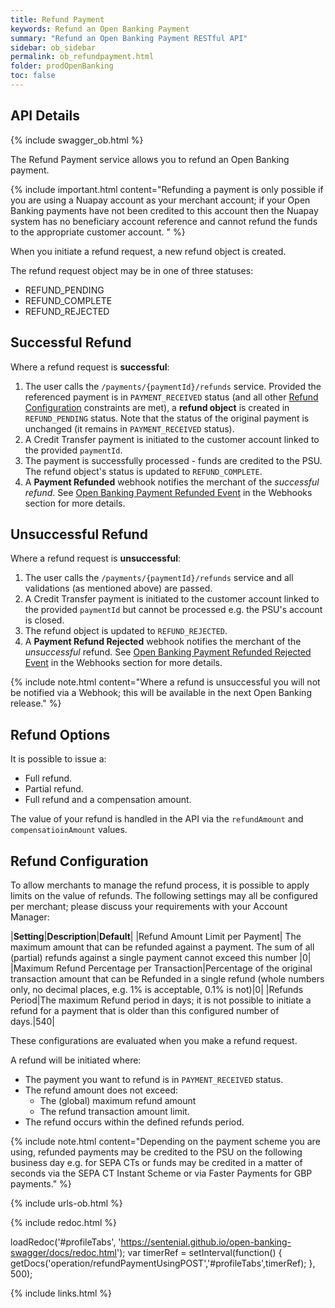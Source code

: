 ```yaml
---
title: Refund Payment
keywords: Refund an Open Banking Payment
summary: "Refund an Open Banking Payment RESTful API"
sidebar: ob_sidebar
permalink: ob_refundpayment.html
folder: prodOpenBanking
toc: false
---
```


## API Details

{% include swagger_ob.html %}

The Refund Payment service allows you to refund an Open Banking payment. 

{% include important.html content="Refunding a payment is only possible if you are using a Nuapay account as your merchant account; if your Open Banking payments have not been credited to this account then the Nuapay system has no beneficiary account reference and cannot refund the funds to the appropriate customer account. " %}

When you initiate a refund request, a new refund object is created. 

The refund request object may be in one of three statuses:

* REFUND_PENDING
* REFUND_COMPLETE
* REFUND_REJECTED

## Successful Refund
Where a refund request is **successful**:

1. The user calls the `/payments/{paymentId}/refunds` service. Provided the referenced payment is in `PAYMENT_RECEIVED` status (and all other [Refund Configuration](ob_refundpayment.html#refund-configuration) constraints are met), a **refund object** is created in `REFUND_PENDING` status. Note that the status of the original payment is unchanged (it remains in `PAYMENT_RECEIVED` status).
1. A Credit Transfer payment is initiated to the customer account linked to the provided `paymentId`.
1. The payment is successfully processed - funds are credited to the PSU. The refund object's status is updated to `REFUND_COMPLETE`.
1. A **Payment Refunded** webhook notifies the merchant of the _successful refund_. See <a href="ob_whrefundcomplete.html">Open Banking Payment Refunded Event</a> in the Webhooks section for more details.

## Unsuccessful Refund
Where a refund request is **unsuccessful**:

1. The user calls the `/payments/{paymentId}/refunds` service and all validations (as mentioned above) are passed.
1. A Credit Transfer payment is initiated to the customer account linked to the provided `paymentId` but cannot be processed e.g. the PSU's account is closed.
1. The refund object is updated to `REFUND_REJECTED`. 
1. A **Payment Refund Rejected** webhook notifies the merchant of the _unsuccessful_ refund. See <a href="ob_whrefundrejected.html">Open Banking Payment Refunded Rejected Event</a> in the Webhooks section for more details.

{% include note.html content="Where a refund is unsuccessful you will not be notified via a Webhook; this will be available in the next Open Banking release." %}

## Refund Options

It is possible to issue a:

* Full refund.
* Partial refund.
* Full refund and a compensation amount.

The value of your refund is handled in the API via the `refundAmount` and `compensatioinAmount` values.

## Refund Configuration

To allow merchants to manage the refund process, it is possible to apply limits on the value of refunds. 
The following settings may all be configured per merchant; please discuss your requirements with your Account Manager:

|**Setting**|**Description**|**Default**|
|Refund Amount Limit per Payment| The maximum amount that can be refunded against a payment. The sum of all (partial) refunds against a single payment cannot exceed this number |0|
|Maximum Refund Percentage per Transaction|Percentage of the original transaction amount that can be Refunded in a single refund (whole numbers only, no decimal places, e.g. 1% is acceptable, 0.1% is not)|0|
|Refunds Period|The maximum Refund period in days; it is not possible to initiate a refund for a payment that is older than this configured number of days.|540|

These configurations are evaluated when you make a refund request. 

A refund will be initiated where:

* The payment you want to refund is in `PAYMENT_RECEIVED` status.
* The refund amount does not exceed:
  * The (global) maximum refund amount
  * The refund transaction amount limit.
* The refund occurs within the defined refunds period.



{% include note.html content="Depending on the payment scheme you are using, refunded payments may be credited to the PSU on the following business day e.g. for SEPA CTs or funds may be credited in a matter of seconds via the SEPA CT Instant Scheme or via Faster Payments for GBP payments." %}





{% include urls-ob.html %}

<ul id="profileTabs" class="nav nav-tabs">
    
   
</ul>
 
{% include redoc.html %}

loadRedoc('#profileTabs', 'https://sentenial.github.io/open-banking-swagger/docs/redoc.html');
var timerRef = setInterval(function() { getDocs('operation/refundPaymentUsingPOST','#profileTabs',timerRef); }, 500);


</script>


<div id="mydiv"></div>


</div>



</div>


{% include links.html %}
